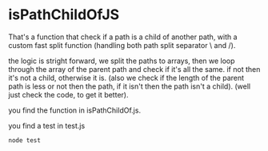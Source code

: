 # isPathChildOfJS

That's a function that check if a path is a child of another path, with a custom fast split function (handling both path split separator \ and /). 

the logic is stright forward, we split the paths to arrays, then we loop through the array of the parent path and check if it's all the same. if not then it's not a child, otherwise it is. (also we check if the length of the parent path is less or not then the path, if it isn't then the path isn't a child). (well just check the code, to get it better).

you find the function in isPathChildOf.js.


you find a test in test.js

```
node test
```
